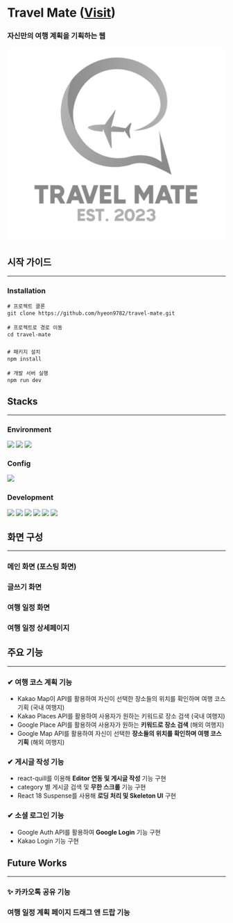# Travel Mate (<a href="https://travel-mate-eta.vercel.app/">Visit</a>)

### 자신만의 여행 계획을 기획하는 웹

<img src="public/travel-mate-logo.png">

## 시작 가이드

---

### Installation

```
# 프로젝트 클론
git clone https://github.com/hyeon9782/travel-mate.git

# 프로젝트로 경로 이동
cd travel-mate
```

###

```
# 패키지 설치
npm install

# 개발 서버 실행
npm run dev
```

## Stacks

---

### Environment

<img src="https://img.shields.io/badge/Visual Studio Code-007ACC?style=for-the-badge&logo=Visual Studio Code&logoColor=white">
<img src="https://img.shields.io/badge/Git-F05032?style=for-the-badge&logo=git&logoColor=white">
<img src="https://img.shields.io/badge/GitHub-181717?style=for-the-badge&logo=GitHub&logoColor=white">

### Config

<img src="https://img.shields.io/badge/Npm-CB3837?style=for-the-badge&logo=npm&logoColor=white">

### Development

<img src="https://img.shields.io/badge/TypeScript-3178C6?style=for-the-badge&logo=typescript&logoColor=white">
<img src="https://img.shields.io/badge/React-61DAFB?style=for-the-badge&logo=react&logoColor=white">
<img src="https://img.shields.io/badge/styled components-DB7093?style=for-the-badge&logo=styled-components&logoColor=white">
<img src="https://img.shields.io/badge/Recoil-3578E5?style=for-the-badge&logo=Recoil&logoColor=white">
<img src="https://img.shields.io/badge/React Router-CA4245?style=for-the-badge&logo=React Router&logoColor=white">
<img src="https://img.shields.io/badge/React Query-FF4154?style=for-the-badge&logo=React Query&logoColor=white">

## 화면 구성

---

### 메인 화면 (포스팅 화면)

### 글쓰기 화면

### 여행 일정 화면

### 여행 일정 상세페이지

## 주요 기능

---

### ✔ 여행 코스 계획 기능

- Kakao Map이 API를 활용하여 자신이 선택한 장소들의 위치를 확인하며 여행 코스 기획 (국내 여행지)
- Kakao Places API를 활용하여 사용자가 원하는 키워드로 장소 검색 (국내 여행지)
- Google Place API를 활용하여 사용자가 원하는 <strong>키워드로 장소 검색</strong> (해외 여행지)
- Google Map API를 활용하여 자신이 선택한 <strong>장소들의 위치를 확인하며 여행 코스 기획</strong> (해외 여행지)

### ✔ 게시글 작성 기능

- react-quill를 이용해 <strong>Editor 연동 및 게시글 작성</strong> 기능 구현
- category 별 게시글 검색 및 <strong>무한 스크롤</strong> 기능 구현
- React 18 Suspense를 사용해 <strong>로딩 처리 및 Skeleton UI</strong> 구현

### ✔ 소셜 로그인 기능

- Google Auth API를 활용하여 <strong>Google Login</strong> 기능 구현
- Kakao Login 기능 구현

## Future Works

---

### ✨ 카카오톡 공유 기능

### 여행 일정 계획 페이지 드래그 앤 드랍 기능
